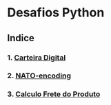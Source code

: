 # Desafios Python

## Indice

### 1. [Carteira Digital](https://github.com/rodrigmars/desafios/blob/main/desafios/001/README.md)

### 2. [NATO-encoding](https://github.com/rodrigmars/desafios/blob/main/desafios/002/README.md)

### 3. [Calculo Frete do Produto](https://github.com/rodrigmars/desafios/blob/main/desafios/003/README.md)
